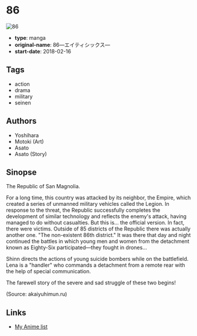 # 86

![86](https://cdn.myanimelist.net/images/manga/3/212358.jpg)

-   **type**: manga
-   **original-name**: 86―エイティシックス―
-   **start-date**: 2018-02-16

## Tags

-   action
-   drama
-   military
-   seinen

## Authors

-   Yoshihara
-   Motoki (Art)
-   Asato
-   Asato (Story)

## Sinopse

The Republic of San Magnolia.

For a long time, this country was attacked by its neighbor, the Empire, which created a series of unmanned military vehicles called the Legion. In response to the threat, the Republic successfully completes the development of similar technology and reflects the enemy's attack, having managed to do without casualties. But this is... the official version. In fact, there were victims. Outside of 85 districts of the Republic there was actually another one. "The non-existent 86th district." It was there that day and night continued the battles in which young men and women from the detachment known as Eighty-Six participated—they fought in drones...

Shinn directs the actions of young suicide bombers while on the battlefield. Lena is a "handler" who commands a detachment from a remote rear with the help of special communication.

The farewell story of the severe and sad struggle of these two begins!

(Source: akaiyuhimun.ru)

## Links

-   [My Anime list](https://myanimelist.net/manga/112236/86)
